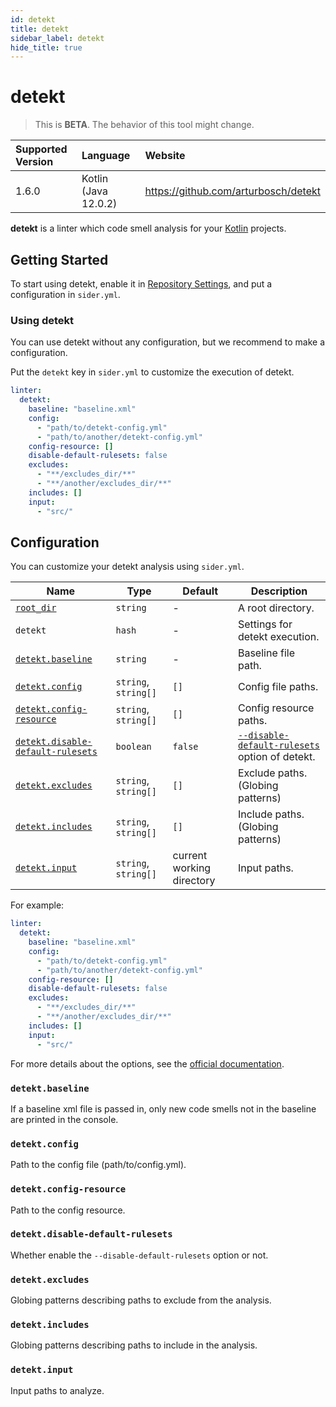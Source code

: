 ```yaml
---
id: detekt
title: detekt
sidebar_label: detekt
hide_title: true
---
```


# detekt

> This is **BETA**. The behavior of this tool might change.

| Supported Version | Language             | Website                              |
| :---------------- | :------------------- | :----------------------------------- |
| 1.6.0             | Kotlin (Java 12.0.2) | https://github.com/arturbosch/detekt |

**detekt** is a linter which code smell analysis for your [Kotlin](https://kotlinlang.org) projects. 

## Getting Started

To start using detekt, enable it in [Repository Settings](../../getting-started/repository-settings.md), and put a configuration in `sider.yml`.

### Using detekt

You can use detekt without any configuration, but we recommend to make a configuration.

Put the `detekt` key in `sider.yml` to customize the execution of detekt.

```yaml
linter:
  detekt:
    baseline: "baseline.xml"
    config: 
      - "path/to/detekt-config.yml"
      - "path/to/another/detekt-config.yml"
    config-resource: []
    disable-default-rulesets: false
    excludes: 
      - "**/excludes_dir/**"
      - "**/another/excludes_dir/**"
    includes: []
    input: 
      - "src/"
```

## Configuration

You can customize your detekt analysis using `sider.yml`.

| Name                                                                        | Type                 | Default                   | Description                                                                                    |
| --------------------------------------------------------------------------- | -------------------- | ------------------------- | ---------------------------------------------------------------------------------------------- |
| [`root_dir`](../../getting-started/custom-configuration.md#root_dir-option) | `string`             | -                         | A root directory.                                                                              |
| `detekt`                                                                    | `hash`               | -                         | Settings for detekt execution.                                                                 |
| [`detekt.baseline`](#detektbaseline)                                        | `string`             | -                         | Baseline file path.                                                                            |
| [`detekt.config`](#detektconfig)                                            | `string`, `string[]` | `[]`                      | Config file paths.                                                                             |
| [`detekt.config-resource`](#detektconfig-resource)                          | `string`, `string[]` | `[]`                      | Config resource paths.                                                                         |
| [`detekt.disable-default-rulesets`](#detektdisable-default-rulesets)        | `boolean`            | `false`                   | [`--disable-default-rulesets`](https://arturbosch.github.io/detekt/cli.html) option of detekt. |
| [`detekt.excludes`](#detektexcludes)                                        | `string`, `string[]` | `[]`                      | Exclude paths. (Globing patterns)                                                              |
| [`detekt.includes`](#detektincludes)                                        | `string`, `string[]` | `[]`                      | Include paths. (Globing patterns)                                                              |
| [`detekt.input`](#detektinput)                                              | `string`, `string[]` | current working directory | Input paths.                                                                                   |

For example:

```yaml
linter:
  detekt:
    baseline: "baseline.xml"
    config: 
      - "path/to/detekt-config.yml"
      - "path/to/another/detekt-config.yml"
    config-resource: []
    disable-default-rulesets: false
    excludes: 
      - "**/excludes_dir/**"
      - "**/another/excludes_dir/**"
    includes: []
    input: 
      - "src/"
```

For more details about the options, see the [official documentation](https://arturbosch.github.io/detekt/cli.html).

### `detekt.baseline`

If a baseline xml file is passed in, only new code smells not in the baseline are printed in the console.

### `detekt.config`

Path to the config file (path/to/config.yml).

### `detekt.config-resource`

Path to the config resource.

### `detekt.disable-default-rulesets`

Whether enable the `--disable-default-rulesets` option or not.

### `detekt.excludes`

Globing patterns describing paths to exclude from the analysis.

### `detekt.includes`

Globing patterns describing paths to include in the analysis.

### `detekt.input`

Input paths to analyze.
